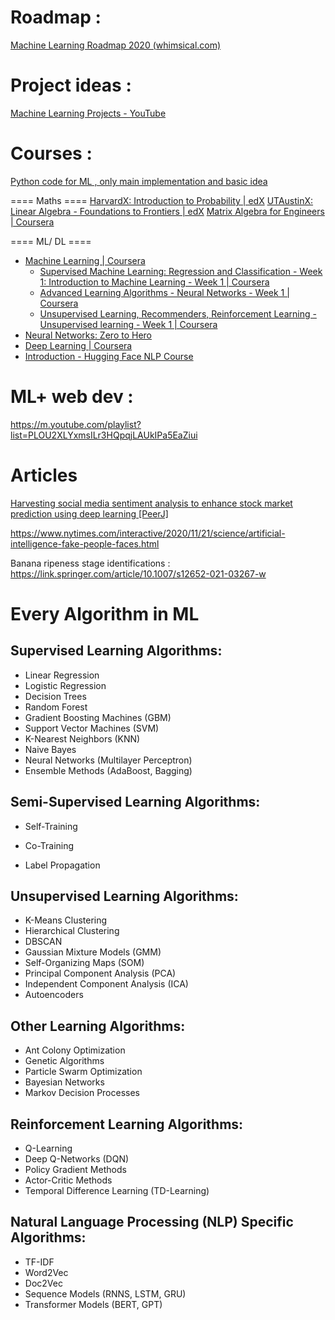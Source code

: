 # Roadmap :
[Machine Learning Roadmap 2020 (whimsical.com)](https://whimsical.com/machine-learning-roadmap-2020-CA7f3ykvXpnJ9Az32vYXva)

# Project ideas :
[Machine Learning Projects - YouTube](https://www.youtube.com/playlist?list=PLfFghEzKVmjvuSA67LszN1dZ-Dd_pkus6)

# Courses :

[Python code for ML , only main implementation and basic idea](https://www.youtube.com/playlist?list=PL7yh-TELLS1EZGz1-VDltwdwZvPV-jliQ)

==== Maths ====
[HarvardX: Introduction to Probability | edX](https://www.edx.org/learn/probability/harvard-university-introduction-to-probability)
[UTAustinX: Linear Algebra - Foundations to Frontiers | edX](https://www.edx.org/learn/linear-algebra/the-university-of-texas-at-austin-linear-algebra-foundations-to-frontiers)
[Matrix Algebra for Engineers | Coursera](https://www.coursera.org/learn/matrix-algebra-engineers?irclickid=x-U2gpTSJxyLTxPwUx0Mo3EoUkDXeNXFjUFXWo0&irgwc=1)

==== ML/ DL ==== 
- [Machine Learning | Coursera](https://www.coursera.org/specializations/machine-learning-introduction)
	-  [Supervised Machine Learning: Regression and Classification - Week 1: Introduction to Machine Learning - Week 1 | Coursera](https://www.coursera.org/learn/machine-learning/home/week/1)
	- [Advanced Learning Algorithms - Neural Networks - Week 1 | Coursera](https://www.coursera.org/learn/advanced-learning-algorithms/home/week/1)
	- [Unsupervised Learning, Recommenders, Reinforcement Learning - Unsupervised learning - Week 1 | Coursera](https://www.coursera.org/learn/unsupervised-learning-recommenders-reinforcement-learning/home/week/1)
- [Neural Networks: Zero to Hero](https://www.youtube.com/playlist?list=PLAqhIrjkxbuWI23v9cThsA9GvCAUhRvKZ)   
- [Deep Learning | Coursera](https://www.coursera.org/specializations/deep-learning?irclickid=x-U2gpTSJxyLTxPwUx0Mo3EoUkDXeu01jUFXWo0&irgwc=1#courses)
- [Introduction - Hugging Face NLP Course](https://huggingface.co/learn/nlp-course/chapter1/1)


# ML+ web dev : 
https://m.youtube.com/playlist?list=PLOU2XLYxmsILr3HQpqjLAUkIPa5EaZiui

# Articles
[Harvesting social media sentiment analysis to enhance stock market prediction using deep learning [PeerJ]](https://peerj.com/articles/cs-476/)

https://www.nytimes.com/interactive/2020/11/21/science/artificial-intelligence-fake-people-faces.html

Banana ripeness stage identifications :
https://link.springer.com/article/10.1007/s12652-021-03267-w 


# Every Algorithm in ML

## Supervised Learning Algorithms:
- Linear Regression 
- Logistic Regression
- Decision Trees
- Random Forest
- Gradient Boosting Machines (GBM) 
- Support Vector Machines (SVM)
- K-Nearest Neighbors (KNN)
- Naive Bayes
- Neural Networks (Multilayer Perceptron) 
- Ensemble Methods (AdaBoost, Bagging)

## Semi-Supervised Learning Algorithms:
- Self-Training
* Co-Training
- Label Propagation

## Unsupervised Learning Algorithms: 
- K-Means Clustering
- Hierarchical Clustering
- DBSCAN 
- Gaussian Mixture Models (GMM)
- Self-Organizing Maps (SOM)
- Principal Component Analysis (PCA)
- Independent Component Analysis (ICA)
- Autoencoders

## Other Learning Algorithms:
- Ant Colony Optimization 
- Genetic Algorithms
- Particle Swarm Optimization
- Bayesian Networks
- Markov Decision Processes

## Reinforcement Learning Algorithms:
- Q-Learning
- Deep Q-Networks (DQN)
- Policy Gradient Methods
- Actor-Critic Methods
- Temporal Difference Learning (TD-Learning)

## Natural Language Processing (NLP) Specific Algorithms:
- TF-IDF
- Word2Vec
- Doc2Vec
- Sequence Models (RNNS, LSTM, GRU)
- Transformer Models (BERT, GPT)
